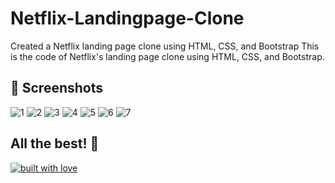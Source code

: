 # Netflix-Landingpage-Clone
Created a Netflix landing page clone using HTML, CSS, and Bootstrap
This is the code of Netflix's landing page clone using HTML, CSS, and Bootstrap.

## 📸 Screenshots
![1](https://user-images.githubusercontent.com/97837209/215319549-a9fe2676-701f-47ab-82b7-82472eb16f24.PNG)
![2](https://user-images.githubusercontent.com/97837209/215320025-b808a334-e3f7-42b8-ace2-8d844af9bb77.PNG)
![3](https://user-images.githubusercontent.com/97837209/215320041-9eea0448-8056-4a32-9acb-ac2ed483e73c.PNG)
![4](https://user-images.githubusercontent.com/97837209/215320045-39a11960-101b-4b73-97ff-22b4e73da0ee.PNG)
![5](https://user-images.githubusercontent.com/97837209/215320048-d8358434-d49a-4a96-8cc9-d62e0c5b2778.PNG)
![6](https://user-images.githubusercontent.com/97837209/215320053-a31fcc98-54e5-4e71-a380-5cb6eb24223f.PNG)
![7](https://user-images.githubusercontent.com/97837209/215320058-b63f3e89-aa18-4d39-9033-7aa510f0eb25.PNG)

## All the best! 🥇

<p align="center">

[![built with love](https://forthebadge.com/images/badges/built-with-love.svg)](https://github.com/PrathameshJagale/Netflix-Landingpage-Clone)

</p>
